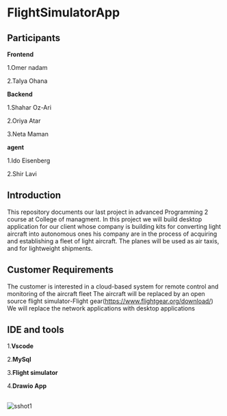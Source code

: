 # FlightSimulatorApp
## Participants

**Frontend**

1.Omer nadam

2.Talya Ohana

**Backend**

1.Shahar Oz-Ari

2.Oriya Atar

3.Neta Maman

**agent**

1.Ido Eisenberg

2.Shir Lavi


## Introduction

This repository documents our last project in advanced Programming 2 course at College of managment.
In this project we will build desktop application for our client whose company is building kits for converting light aircraft into autonomous ones
his company are in the process of acquiring and establishing a fleet of light aircraft.
 The planes will be used as air taxis, and for lightweight shipments.
## Customer Requirements
The customer is interested in a cloud-based system for remote control and monitoring of the aircraft fleet
The aircraft will be replaced by an open source flight simulator-Flight gear(https://www.flightgear.org/download/)
We will replace the network applications with desktop applications

## IDE and tools
1.**Vscode** 

2.**MySql** 

3.**Flight simulator** 

4.**Drawio App** 




##

![sshot1](https://www.flightgear.org/wp-content/uploads/2021/01/Screenshot-2021-01-21-at-16.38.31-768x646.png)
